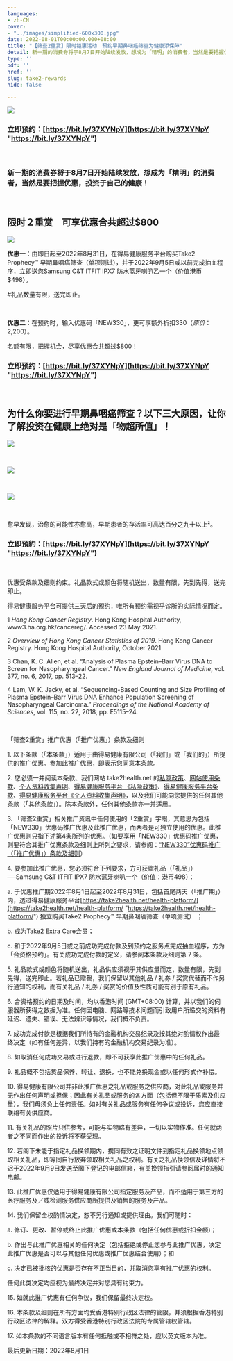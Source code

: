 ```yaml
---
languages:
- zh-CN
cover:
- "../images/simplified-600x300.jpg"
date: 2022-08-01T00:00:00.000+08:00
title: "【筛查2重赏】限时钜惠活动　预约早期鼻咽癌筛查为健康添保障"
detail: 新一期的消费券将于8月7日开始陆续发放，想成为「精明」的消费者，当然是要把握优惠，投资于自己的健康！
type: ''
pdf: ''
href: ''
slug: take2-rewards
hide: false

---
```

![](../images/simplified.jpg)

### **立即预约：**[https://bit.ly/37XYNpY](https://bit.ly/37XYNpY "https://bit.ly/37XYNpY")

<br/>

### 新一期的消费券将于8月7日开始陆续发放，想成为「精明」的消费者，当然是要把握优惠，投资于自己的健康！

<br/>

## **限时２重赏　可享优惠合共超过$800**

![](../images/promo_sc.png)

**优惠一**：由即日起至2022年8月31日，在得易健康服务平台购买Take2 Prophecy™ 早期鼻咽癌筛查（单项测试），并于2022年9月5日或以前完成抽血程序，立即送您Samsung C&T ITFIT IPX7 防水蓝牙喇叭乙一个（价值港币$498）。

\#礼品数量有限，送完即止。

<br/>

**优惠二**：在预约时，输入优惠码「NEW330」，更可享额外折扣$330 （原价：$2,200）。

名额有限，把握机会，尽享优惠合共超过$800！

### **立即预约：**[https://bit.ly/37XYNpY](https://bit.ly/37XYNpY "https://bit.ly/37XYNpY")

<br/>

## 为什么你要进行早期鼻咽癌筛查？以下三大原因，让你了解投资在健康上绝对是「物超所值」！

![](../images/pt1_sc.png)

<br/>

![](../images/nasopharynx_sim.png)

<br/>

![](../images/pt3-sim.png)

<br/>

愈早发现，治愈的可能性亦愈高，早期患者的存活率可高达百分之九十以上²。

### **立即預約：**[https://bit.ly/37XYNpY](https://bit.ly/37XYNpY "https://bit.ly/37XYNpY")

<br/>

优惠受条款及细则约束。礼品款式或颜色将随机送出，数量有限，先到先得，送完即止。

得易健康服务平台可提供三天后的预约，唯所有预约需视乎诊所的实际情况而定。

1 _Hong Kong Cancer Registry_. Hong Kong Hospital Authority, www3.ha.org.hk/cancereg/. Accessed 23 May 2021.

2 _Overview of Hong Kong Cancer Statistics of 2019_. Hong Kong Cancer Registry. Hong Kong Hospital Authority, October 2021

3 Chan, K. C. Allen, et al. “Analysis of Plasma Epstein–Barr Virus DNA to Screen for Nasopharyngeal Cancer.” _New England Journal of Medicine_, vol. 377, no. 6, 2017, pp. 513–22.

4 Lam, W. K. Jacky, et al. “Sequencing-Based Counting and Size Profiling of Plasma Epstein–Barr Virus DNA Enhance Population Screening of Nasopharyngeal Carcinoma.” _Proceedings of the National_ _Academy of Sciences_, vol. 115, no. 22, 2018, pp. E5115–24.

<br/>

「筛查2重赏」推广优惠（「推广优惠」）条款及细则

1\. 以下条款（「本条款」）适用于由得易健康有限公司（「我们」或「我们的」）所提供的推广优惠。参加此推广优惠，即表示您同意本条款。

2\. 您必须一并阅读本条款、我们网站 take2health.net 的[私隐政策](https://take2health.net/zh-CN/terms-and-conditions/privacy-policy/)、[网站使用条款](https://take2health.net/zh-CN/terms-and-conditions/website-terms-of-use/)、[个人资料收集声明](https://take2health.net/zh-CN/terms-and-conditions/personal-information-collection-statement)、[得易健康服务平台 《私隐政策》](https://take2health.net/health-platform/agreement/2)、[得易健康服务平台条款](https://take2health.net/health-platform/agreement/3)、[得易健康服务平台《个人资料收集声明》](https://take2health.net/health-platform/agreement/1)，以及我们可能向您提供的任何其他条款（「其他条款」）。除本条款外，任何其他条款亦一并适用。

3\. 「筛查2重赏」相关推广资讯中任何使用的「2重赏」字眼，其意思为包括「NEW330」优惠码推广优惠及此推广优惠，而两者是可独立使用的优惠。此推广优惠则只指下述第4条所列的优惠。（如要享用「NEW330」优惠码推广优惠，则要符合其推广优惠条款及细则上所列之要求，请参阅：[“NEW330”优惠码推广（「推广优惠」）条款及细则](https://take2health.net/zh-CN/whats-new/promotions/new330-tnc)）

4\. 要参加此推广优惠，您必须符合下列要求，方可获赠礼品（「礼品」）──Samsung C&T ITFIT IPX7 防水蓝牙喇叭一个（价值：港币498）：

a. 于优惠推广期2022年8月1日起至2022年8月31日，包括首尾两天（「推广期」）内，透过得易健康服务平台[https://take2health.net/health-platform/](https://take2health.net/health-platform/ "https://take2health.net/health-platform/") 独立购买Take2 Prophecy™ 早期鼻咽癌筛查（单项测试） ；

b. 成为Take2 Extra Care会员；

c. 和于2022年9月5日或之前成功完成付款及到预约之服务点完成抽血程序，方为「合资格预约」。有关成功完成付款的定义，请参阅本条款及细则第 7 条。

5\. 礼品款式或颜色将随机送出，礼品供应须视乎其供应量而定，数量有限，先到先得，送完即止。若礼品已赠罄，我们保留以其他礼品 / 礼券 / 奖赏代替而不作另行通知的权利，而有关礼品 / 礼券 / 奖赏的价值及性质可能有别于原有礼品。

6\. 合资格预约的日期及时间，均以香港时间 (GMT+08:00) 计算，并以我们的伺服器所获得之数据为准。任何因电脑、网路等技术问题而引致用户所递交的资料有延迟、遗失、错误、无法辨识等情况，我们概不负责。

7\. 成功完成付款是根据我们所持有的金融机构交易纪录及按其绝对酌情权作出最终决定（如有任何差异，以我们持有的金融机构交易纪录为准）。

8\. 如取消任何成功交易或进行退款，即不可获享此推广优惠中的任何礼品。

9\. 礼品概不包括货品保养、转让、退换，也不能兑换现金或以任何形式作补偿。

10\. 得易健康有限公司并非此推广优惠之礼品或服务之供应商，对此礼品或服务并无作出任何声明或担保；因此有关礼品或服务的各方面（包括但不限于质素及供应量），我们毋须负上任何责任。如对有关礼品或服务有任何争议或投诉，您应直接联络有关供应商。

11\. 有关礼品的照片只供参考，可能与实物略有差异，一切以实物作准。任何就两者之不同而作出的投诉将不获受理。

12\. 若阁下未能于指定礼品换领期内，携同有效之证明文件到指定礼品换领地点领取相关礼品，即等同自行放弃领取相关礼品之权利。有关之礼品换领信及详情将不迟于2022年9月9日发送至阁下登记的电邮信箱，有关换领指引请参阅届时的通知电邮。

13\. 此推广优惠仅适用于得易健康有限公司指定服务及产品，而不适用于第三方的医疗服务及／或检测服务供应商所提供及销售的服务及产品。

14\. 我们保留全权酌情决定，恕不另行通知或提供理由。我们可随时：

a. 修订、更改、暂停或终止此推广优惠或本条款（包括任何优惠或折扣金额)；

b. 作出与此推广优惠相关的任何决定（包括拒绝或停止您参与此推广优惠，决定此推广优惠是否可以与其他任何优惠或推广优惠结合使用）；和

c. 决定已被批核的优惠是否存在不正当目的，并取消您享有推广优惠的权利。

任何此类决定均应视为最终决定并对您具有约束力。

15\. 如就此推广优惠有任何争议，我们保留最终决定权。

16\. 本条款及细则在所有方面均受香港特别行政区法律的管限，并须根据香港特别行政区法律的解释。双方得受香港特别行政区法院的专属管辖权管辖。

17\. 如本条款的不同语言版本有任何抵触或不相符之处，应以英文版本为准。

最后更新日期：2022年8月1日